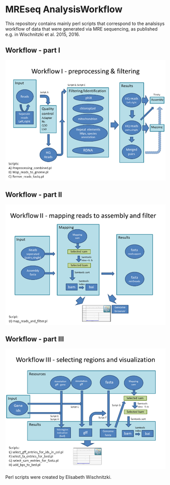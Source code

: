 # MREseq AnalysisWorkflow

This repository contains mainly perl scripts that correspond to the analsisys workflow of data that were generated via MRE sequencing, as published e.g. in Wischnitzki et al. 2015, 2016.

## Workflow - part I
![Workflow I](/img/Workflow1.PNG)

## Workflow - part II
![Workflow II](/img/Workflow2.PNG)

## Workflow - part III
![Workflow III](/img/Workflow3.PNG)

Perl scripts were created by Elisabeth Wischnitzki.
